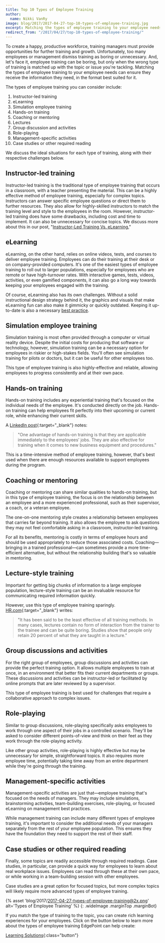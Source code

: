 ```yaml
---
title: Top 10 Types of Employee Training
author:
  name: Nikki VanRy
image: blog/2017/2017-04-27-top-10-types-of-employee-training.jpg
excerpt: Matching the types of employee training to your employee needs can ensure your employees receive the information they need, in the format best suited for it.
redirect_from: "/2017/04/27/top-10-types-of-employee-training/"
---
```


To create a happy, productive workforce, training managers must provide opportunities for further training and growth. Unfortunately, too many employees or management dismiss training as boring or unnecessary. And, let's face it, employee training can be boring, but only when the wrong type of training is matched up with the topic or issue you're tackling. Matching the types of employee training to your employee needs can ensure they receive the information they need, in the format best suited for it.

The types of employee training you can consider include:

1.  Instructor-led training
2.  eLearning
3.  Simulation employee training
4.  Hands-on training
5.  Coaching or mentoring
6.  Lectures
7.  Group discussion and activities
8.  Role-playing
9.  Management-specific activities
10.  Case studies or other required reading

We discuss the ideal situations for each type of training, along with their respective challenges below.

## Instructor-led training

Instructor-led training is the traditional type of employee training that occurs in a classroom, with a teacher presenting the material.
This can be a highly effective method of employee training, especially for complex topics. Instructors can answer specific employee questions or direct them to further resources. They also allow for highly-skilled instructors to match the training level and style to the employees in the room.
However, instructor-led training does have some drawbacks, including cost and time to implement. It can also be unnecessary for concise topics. We discuss more about this in our post, "[Instructor-Led Training Vs. eLearning.](/blog/Instructor-led-Training-vs-eLearning/)"

## eLearning

eLearning, on the other hand, relies on online videos, tests, and courses to deliver employee training. Employees can do their training at their desk or on company-provided computers.
It's one of the easiest types of employee training to roll out to larger populations, especially for employees who are remote or have high-turnover rates. With interactive games, tests, videos, activities, or even gamified components, it can also go a long way towards keeping your employees engaged with the training.

Of course, eLearning also has its own challenges. Without a solid instructional design strategy behind it, the graphics and visuals that make eLearning fun can also make it gimmicky or quickly outdated. Keeping it up-to-date is also a necessary [best practice](http://127.0.0.1:4000/blog/technical-training-best-practices/).

## Simulation employee training

Simulation training is most often provided through a computer or virtual reality device. Despite the initial costs for producing that software or technology, however, simulation training can be a necessary option for employees in riskier or high-stakes fields. You'll often see simulation training for pilots or doctors, but it can be useful for other employees too.

This type of employee training is also highly-effective and reliable, allowing employees to progress consistently and at their own pace.

## Hands-on training

Hands-on training includes any experiential training that's focused on the individual needs of the employee. It's conducted directly on the job. Hands-on training can help employees fit perfectly into their upcoming or current role, while enhancing their current skills.

A [LinkedIn post](https://www.linkedin.com/pulse/5-effective-employee-training-techniques-work-jason-silver){:target="_blank"} notes:

> "One advantage of hands-on training is that they are applicable immediately to the employees’ jobs. They are also effective for training when it comes to new business equipment and procedures."

This is a time-intensive method of employee training, however, that's best used when there are enough resources available to support employees during the program.

## Coaching or mentoring

Coaching or mentoring can share similar qualities to hands-on training, but in this type of employee training, the focus is on the relationship between an employee and a more experienced professional, such as their supervisor, a coach, or a veteran employee.

The one-on-one mentoring style creates a relationship between employees that carries far beyond training. It also allows the employee to ask questions they may not feel comfortable asking in a classroom, instructor-led training.

For all its benefits, mentoring is costly in terms of employee hours and should be used appropriately to reduce those associated costs. Coaching—bringing in a trained professional—can sometimes provide a more time-efficient alternative, but without the relationship building that's so valuable in mentoring.

## Lecture-style training

Important for getting big chunks of information to a large employee population, lecture-style training can be an invaluable resource for communicating required information quickly.

However, use this type of employee training sparingly. [HR.com](https://www.hr.com/en/communities/training_and_development/list-of-training-methods_eacwezdm.html){:target="_blank"} writes:

> "It has been said to be the least effective of all training methods. In many cases, lectures contain no form of interaction from the trainer to the trainee and can be quite boring. Studies show that people only retain 20 percent of what they are taught in a lecture."

## Group discussions and activities

For the right group of employees, group discussions and activities can provide the perfect training option. It allows multiple employees to train at once, in an environment that better fits their current departments or groups. These discussions and activities can be instructor-led or facilitated by online prompts that are later reviewed by a supervisor.

This type of employee training is best used for challenges that require a collaborative approach to complex issues.

## Role-playing

Similar to group discussions, role-playing specifically asks employees to work through one aspect of their jobs in a controlled scenario. They'll be asked to consider different points-of-view and think on their feet as they work through the role-playing activity.

Like other group activities, role-playing is highly effective but may be unnecessary for simple, straightforward topics. It also requires more employee time, potentially taking time away from an entire department while they're going through the training.

## Management-specific activities

Management-specific activities are just that—employee training that's focused on the needs of managers. They may include simulations, brainstorming activities, team-building exercises, role-playing, or focused eLearning on management best practices.

While management training can include many different types of employee training, it's important to consider the additional needs of your managers separately from the rest of your employee population. This ensures they have the foundation they need to support the rest of their staff.

## Case studies or other required reading

Finally, some topics are readily accessible through required readings. Case studies, in particular, can provide a quick way for employees to learn about real workplace issues. Employees can read through these at their own pace, or while working in a team-building session with other employees.

Case studies are a great option for focused topics, but more complex topics will likely require more advanced types of employee training.

{% asset 'blog/2017/2017-04-27-types-of-employee-training@2x.png' alt='Types of Employee Training' %}
{: .wideImage .marginTop .marginBot}

<p class="lead">If you match the type of training to the topic, you can create rich learning experiences for your employees. Click on the button below to learn more about the types of employee training EdgePoint can help create:</p>

[Learning Solutions](/solutions/){:class="button"}
